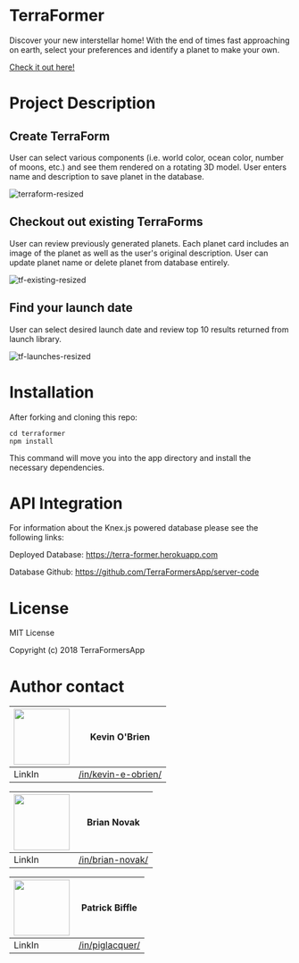 # TerraFormer
Discover your new interstellar home! With the end of times fast approaching on earth, select your preferences and identify a planet to make your own.

[Check it out here!](https://terra-former.firebaseapp.com)

# Project Description
## Create TerraForm
User can select various components (i.e. world color, ocean color, number of moons, etc.) and see them rendered on a rotating 3D model. User enters name and description to save planet in the database. 

![terraform-resized](https://user-images.githubusercontent.com/30843350/37479627-b83c089a-2842-11e8-9ad9-5579dc0ef596.gif)

## Checkout out existing TerraForms
User can review previously generated planets. Each planet card includes an image of the planet as well as the user's original description. User can update planet name or delete planet from database entirely.

![tf-existing-resized](https://user-images.githubusercontent.com/30843350/37479624-b398f230-2842-11e8-83e7-9ef988307882.gif)

## Find your launch date
User can select desired launch date and review top 10 results returned from launch library.

![tf-launches-resized](https://user-images.githubusercontent.com/30843350/37479643-c1b35392-2842-11e8-85e4-757cba025f3b.gif)

# Installation
After forking and cloning this repo: 
```
cd terraformer
npm install
```
This command will move you into the app directory and install the necessary dependencies.

# API Integration
For information about the Knex.js powered database please see the following links:

Deployed Database: 
https://terra-former.herokuapp.com

Database Github:
https://github.com/TerraFormersApp/server-code

# License
MIT License

Copyright (c) 2018 TerraFormersApp

# Author contact

|<img src="https://avatars3.githubusercontent.com/u/31964386?s=400&v=4" width="100"> | Kevin O'Brien                    |
| ------------- | ------------- |
| LinkIn   | [/in/kevin-e-obrien/](https://www.linkedin.com/in/kevin-e-obrien/) |

|<img src="https://avatars1.githubusercontent.com/u/30843350?s=400&v=4" width="100"> | Brian Novak                    |
| ------------- | ------------- |
| LinkIn   | [/in/brian-novak/](https://www.linkedin.com/in/brian-novak/) |

<img src="https://avatars1.githubusercontent.com/u/32248824?s=400&v=4" width="100"> | Patrick Biffle                    |
| ------------- | ------------- |
| LinkIn   | [/in/piglacquer/](https://www.linkedin.com/in/piglacquer/) |
